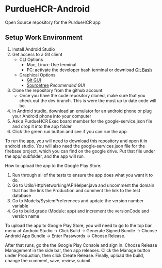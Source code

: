 # PurdueHCR-Android
Open Source repository for the PurdueHCR app


## Setup Work Environment

1. Install Android Studio
2. Get access to a Git client
    - CLI Options
        - Mac, Linux: Use terminal
        - PC: activate the developer bash terminal or download [Git Bash](https://git-scm.com/downloads)
    - Graphical Options
        - [Git GUI](https://git-scm.com/downloads/guis)
        - [Sourcetree](https://www.sourcetreeapp.com/) *Recomended GUI*
3. Clone the repository from the github account
    - Once you have the code repository cloned, make sure that you check out the dev branch. This is were the most up to date code will be.
4. In Android studio, download an emulator for an android phone or plug your Android phone into your computer
5. Ask a PurdueHCR Exec board member for the google-service.json file and drop it into the app folder
6. Click the green run button and see if you can run the app


To run the app, you will need to download this repository and open it in android studio. You will also need the google-services.json file for the firebase project, which you can find on the google drive. Put that file under the app/ subfolder, and the app will run.





How to upload the app to the Google Play Store.

1. Run through all of the tests to ensure the app does what you want it to do.
2. Go to Utils/HttpNetworking/APIHelper.java and uncomment the domain that has the link the Production and comment the link to the test database
3. Go to Models/SystemPreferences and update the version number variable
4. Go to build.grade (Module: app) and increment the versionCode and version name

To upload the app to Google Play Store, you will need to go to the top bar menu of Android Studio -> Click Build -> Generate Signed Bundle -> Choose Android App Bundle -> Enter Passwords -> Choose Release.

After that runs, go the the Google Play Console and sign in. Choose Release Management in the side bar, then app releases. Click the Manage button under Production, then click Create Release.
Finally, upload the build, change the comment, save, review, submit.
